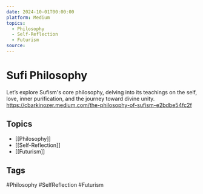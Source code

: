 ```yaml
---
date: 2024-10-01T00:00:00
platform: Medium
topics:
  - Philosophy
  - Self-Reflection
  - Futurism
source: 
---
```

# Sufi Philosophy

Let’s explore Sufism's core philosophy, delving into its teachings on the self, love, inner purification, and the journey toward divine unity. https://cbarkinozer.medium.com/the-philosophy-of-sufism-e2bdbe54fc2f

## Topics
- [[Philosophy]]
- [[Self-Reflection]]
- [[Futurism]]

## Tags
#Philosophy #SelfReflection #Futurism